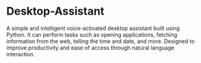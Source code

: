 # Desktop-Assistant
A simple and intelligent voice-activated desktop assistant built using Python. It can perform tasks such as opening applications, fetching information from the web, telling the time and date, and more. Designed to improve productivity and ease of access through natural language interaction.
